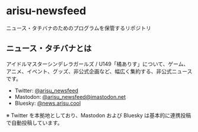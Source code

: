 # arisu-newsfeed

ニュース・タチバナのためのプログラムを保管するリポジトリ

## ニュース・タチバナとは

アイドルマスターシンデレラガールズ / U149「橘ありす」について、ゲーム、アニメ、イベント、グッズ、非公式企画など、幅広く集約する、非公式ニュースです。

- Twitter: [@arisu_newsfeed](https://twitter.com/arisu_newsfeed)
- Mastodon: [@arisu_newsfeed@imastodon.net](https://imastodon.net/@arisu_newsfeed)
- Bluesky: [@news.arisu.cool](https://bsky.app/profile/news.arisu.cool)

※ Twitter を本拠地としており、Mastodon および Bluesky は基本的に連携投稿で自動投稿しています。
